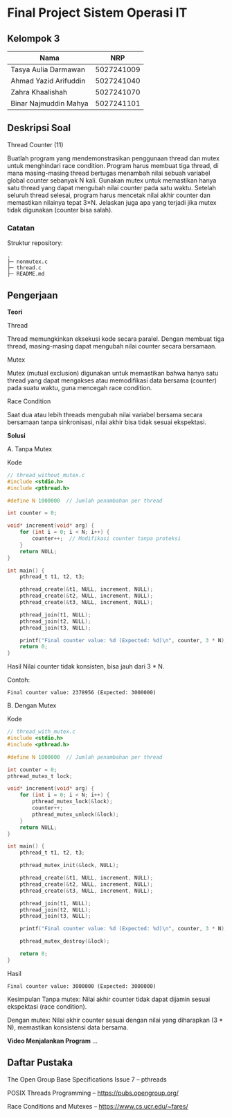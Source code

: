 # Final Project Sistem Operasi IT
## Kelompok 3

| Nama                  | NRP        |
| --------------------- | ---------- |
| Tasya Aulia Darmawan  | 5027241009 |
| Ahmad Yazid Arifuddin | 5027241040 |
| Zahra Khaalishah      | 5027241070 | 
| Binar Najmuddin Mahya | 5027241101 |

## Deskripsi Soal
Thread Counter (11)

Buatlah program yang mendemonstrasikan penggunaan thread dan mutex untuk menghindari race condition. Program harus membuat tiga thread, di mana masing-masing thread bertugas menambah nilai sebuah variabel global counter sebanyak N kali. Gunakan mutex untuk memastikan hanya satu thread yang dapat mengubah nilai counter pada satu waktu. Setelah seluruh thread selesai, program harus mencetak nilai akhir counter dan memastikan nilainya tepat 3×N. Jelaskan juga apa yang terjadi jika mutex tidak digunakan (counter bisa salah).

### Catatan
Struktur repository:

```
.
├─ nonmutex.c
├─ thread.c
├─ README.md

```

## Pengerjaan
**Teori**

Thread

Thread memungkinkan eksekusi kode secara paralel. Dengan membuat tiga thread, masing-masing dapat mengubah nilai counter secara bersamaan.

Mutex

Mutex (mutual exclusion) digunakan untuk memastikan bahwa hanya satu thread yang dapat mengakses atau memodifikasi data bersama (counter) pada suatu waktu, guna mencegah race condition.

Race Condition

Saat dua atau lebih threads mengubah nilai variabel bersama secara bersamaan tanpa sinkronisasi, nilai akhir bisa tidak sesuai ekspektasi.


**Solusi**

A. Tanpa Mutex

Kode
```c
// thread_without_mutex.c
#include <stdio.h>
#include <pthread.h>

#define N 1000000  // Jumlah penambahan per thread

int counter = 0;

void* increment(void* arg) {
    for (int i = 0; i < N; i++) {
        counter++;  // Modifikasi counter tanpa proteksi
    }
    return NULL;
}

int main() {
    pthread_t t1, t2, t3;

    pthread_create(&t1, NULL, increment, NULL);
    pthread_create(&t2, NULL, increment, NULL);
    pthread_create(&t3, NULL, increment, NULL);

    pthread_join(t1, NULL);
    pthread_join(t2, NULL);
    pthread_join(t3, NULL);

    printf("Final counter value: %d (Expected: %d)\n", counter, 3 * N);
    return 0;
}
```

Hasil
Nilai counter tidak konsisten, bisa jauh dari 3 * N.

Contoh:
```
Final counter value: 2378956 (Expected: 3000000)
```

B. Dengan Mutex

Kode
```c
// thread_with_mutex.c
#include <stdio.h>
#include <pthread.h>

#define N 1000000  // Jumlah penambahan per thread

int counter = 0;
pthread_mutex_t lock;

void* increment(void* arg) {
    for (int i = 0; i < N; i++) {
        pthread_mutex_lock(&lock);
        counter++;
        pthread_mutex_unlock(&lock);
    }
    return NULL;
}

int main() {
    pthread_t t1, t2, t3;

    pthread_mutex_init(&lock, NULL);

    pthread_create(&t1, NULL, increment, NULL);
    pthread_create(&t2, NULL, increment, NULL);
    pthread_create(&t3, NULL, increment, NULL);

    pthread_join(t1, NULL);
    pthread_join(t2, NULL);
    pthread_join(t3, NULL);

    printf("Final counter value: %d (Expected: %d)\n", counter, 3 * N);

    pthread_mutex_destroy(&lock);

    return 0;
}
```

Hasil
```
Final counter value: 3000000 (Expected: 3000000)
```

Kesimpulan
Tanpa mutex: Nilai akhir counter tidak dapat dijamin sesuai ekspektasi (race condition).

Dengan mutex: Nilai akhir counter sesuai dengan nilai yang diharapkan (3 * N), memastikan konsistensi data bersama.

**Video Menjalankan Program**
...

## Daftar Pustaka

The Open Group Base Specifications Issue 7 – pthreads

POSIX Threads Programming – https://pubs.opengroup.org/

Race Conditions and Mutexes – https://www.cs.ucr.edu/~fares/
